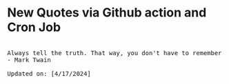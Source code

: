 # New Quotes via Github action and Cron Job

<pre>
<!-- #quote -->
Always tell the truth. That way, you don't have to remember what you said.
- Mark Twain

Updated on: [4/17/2024]
<!-- #quoteEnd -->
</pre>
